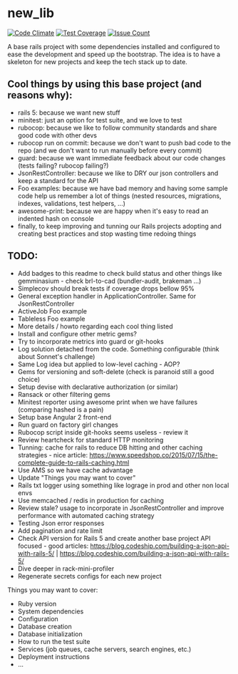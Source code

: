 # new_lib

[![Code Climate](https://codeclimate.com/github/djlebersilvestre/new_rails/badges/gpa.svg)](https://codeclimate.com/github/djlebersilvestre/new_rails)
[![Test Coverage](https://codeclimate.com/github/djlebersilvestre/new_rails/badges/coverage.svg)](https://codeclimate.com/github/djlebersilvestre/new_rails/coverage)
[![Issue Count](https://codeclimate.com/github/djlebersilvestre/new_rails/badges/issue_count.svg)](https://codeclimate.com/github/djlebersilvestre/new_rails)

A base rails project with some dependencies installed and configured to ease the development and speed up the bootstrap.
The idea is to have a skeleton for new projects and keep the tech stack up to date.

## Cool things by using this base project (and reasons why):

* rails 5: because we want new stuff
* minitest: just an option for test suite, and we love to test
* rubocop: because we like to follow community standards and share good code with other devs
* rubocop run on commit: because we don't want to push bad code to the repo (and we don't want to run manually before every commit)
* guard: because we want immediate feedback about our code changes (tests failing? rubocop failing?)
* JsonRestController: because we like to DRY our json controllers and keep a standard for the API
* Foo examples: because we have bad memory and having some sample code help us remember a lot of things (nested resources, migrations, indexes, validations, test helpers, ...)
* awesome-print: because we are happy when it's easy to read an indented hash on console
* finally, to keep improving and tunning our Rails projects adopting and creating best practices and stop wasting time redoing things

## TODO:

* Add badges to this readme to check build status and other things like gemminasium - check brl-to-cad (bundler-audit, brakeman ...)
* Simplecov should break tests if coverage drops bellow 95%
* General exception handler in ApplicationController. Same for JsonRestController
* ActiveJob Foo example
* Tableless Foo example
* More details / howto regarding each cool thing listed
* Install and configure other metric gems?
* Try to incorporate metrics into guard or git-hooks
* Log solution detached from the code. Something configurable (think about Sonnet's challenge)
* Same Log idea but applied to low-level caching - AOP?
* Gems for versioning and soft-delete (check is paranoid still a good choice)
* Setup devise with declarative authorization (or similar)
* Ransack or other filtering gems
* Minitest reporter using awesome print when we have failures (comparing hashed is a pain)
* Setup base Angular 2 front-end
* Run guard on factory girl changes
* Rubocop script inside git-hooks seems useless - review it
* Review heartcheck for standard HTTP monitoring
* Tunning: cache for rails to reduce DB hitting and other caching strategies - nice article: https://www.speedshop.co/2015/07/15/the-complete-guide-to-rails-caching.html
* Use AMS so we have cache advantage
* Update "Things you may want to cover"
* Rails txt logger using something like lograge in prod and other non local envs
* Use memcached / redis in production for caching
* Review stale? usage to incorporate in JsonRestController and improve performance with automated caching strategy
* Testing Json error responses
* Add pagination and rate limit
* Check API version for Rails 5 and create another base project API focused - good articles: https://blog.codeship.com/building-a-json-api-with-rails-5/ | https://blog.codeship.com/building-a-json-api-with-rails-5/
* Dive deeper in rack-mini-profiler
* Regenerate secrets configs for each new project

Things you may want to cover:

* Ruby version
* System dependencies
* Configuration
* Database creation
* Database initialization
* How to run the test suite
* Services (job queues, cache servers, search engines, etc.)
* Deployment instructions
* ...
